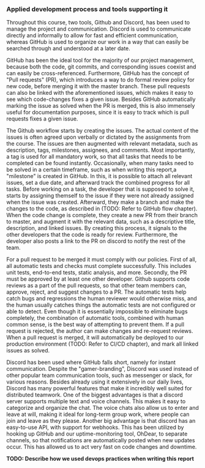 ### Applied development process and tools supporting it

Throughout this course, two tools, Github and Discord, has been used to manage the project and communication.
Discord is used to communicate directly and informally to allow for fast and efficient communication,
whereas GitHub is used to organize our work in a way that can easily be searched through and understood at a later date.

GitHub has been the ideal tool for the majority of our project management, because both the code, git commits, and corresponding issues coexist and can easily be cross-referenced.
Furthermore, GitHub has the concept of "Pull requests" (PR), which introduces a way to do formal review policy for new code, before merging it with the master branch.
These pull requests can also be linked with the aforementioned issues, which makes it easy to see which code-changes fixes a given issue.
Besides GitHub automatically marking the issue as solved when the PR is merged, this is also immensely useful for documentation purposes, since it is easy to track which is pull requests fixes a given issue.

The Github workflow starts by creating the issues. The actual content of the issues is often agreed upon verbally or dictated by the assignments from the course. The issues are then augmented with relevant metadata, such as description, tags, milestones, assignees, and comments. Most importantly, a tag is used for all mandatory work, so that all tasks that needs to be completed can be found instantly.
Occasionally, when many tasks need to be solved in a certain timeframe, such as when writing this report,a "milestone" is created in GitHub.
In this, it is possible to attach all relevant issues, set a due date, and afterward track the combined progress for all tasks.
Before working on a task, the developer that is supposed to solve it, starts by assigning themself to the issue if they were not already assigned when the issue was created.
Afterward, they make a branch and make the changes to the code, as described in (TODO: Refer to GitHub flow chapter). When the code change is complete, they create a new PR from their branch to master, and augment it with the relevant data, such as a descriptive title, description, and linked issues. By creating this process, it signals to the other developers that the code is ready for review. Furthermore, the developer also posts a link to the PR on discord to notify the rest of the team.

For a pull request to be merged it must comply with our policies.
First of all, all automatic tests and checks must complete successfully. This includes unit tests, end-to-end tests, static analysis, and more.
Secondly, the PR must be approved by at least one other developer. Github supports code reviews as a part of the pull requests, so that other team members can, approve, reject, and suggest changes to a PR.
The automatic tests help catch bugs and regressions the human reviewer would otherwise miss, and the human usually catches things the automatic tests are not configured or able to detect.
Even though it is essentially impossible to eliminate bugs completely, the combination of automatic tools, combined with human common sense, is the best way of attempting to prevent them.
If a pull request is rejected, the author can make changes and re-request reviews.
When a pull request is merged, it will automatically be deployed to our production environment (TODO: Refer to CI/CD chapter), and mark all linked issues as solved.

Discord has been used where GitHub falls short, namely for instant communication.
Despite the "gamer-branding", Discord was used instead of other popular team communication tools, such as messenger or slack, for various reasons.
Besides already using it extensively in our daily lives, Discord has many powerful features that make it incredibly well suited for distributed teamwork.
One of the biggest advantages is that a discord server supports multiple text and voice channels.
This makes it easy to categorize and organize the chat. The voice chats also allow us to enter and leave at will, making it ideal for long-term group work, where people can join and leave as they please.
Another big advantage is that discord has an easy-to-use API, with support for webhooks. This has been utilized by hooking up GitHub and our uptime-monitoring tool, OhDear, to separate channels, so that notifications are automatically posted when new updates occur. This has allowed us to act very fast on code changes and downtime.

**TODO: Describe how we used devops practices when writing this report**
